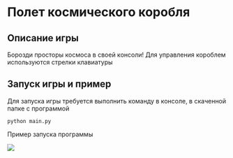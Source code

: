# Полет космического коробля
## Описание игры
Борозди просторы космоса в своей консоли!
Для управления короблем используются стрелки клавиатуры

## Запуск игры и пример
Для запуска игры требуется выполнить команду в консоле, в скаченной папке с программой
```
python main.py
```
Пример запуска программы

![](https://drive.google.com/uc?export=view&id=1s2rtLtT4eiQPWq75mjWKdZiJar7S_coj)

